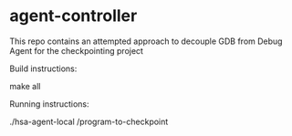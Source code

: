 # agent-controller

This repo contains an attempted approach to decouple GDB from Debug Agent for the checkpointing project

Build instructions:

make all

Running instructions:

./hsa-agent-local /program-to-checkpoint

